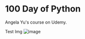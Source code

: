 # 100 Day of Python
Angela Yu's course on Udemy.

Test Img ![image](https://drive.google.com/file/d/1R95xiXkOiSavZeAG9ih8-2_imFKq0dQI/view?usp=drive_link)